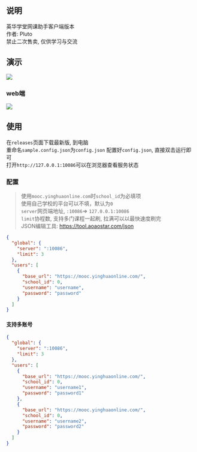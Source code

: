 ## 说明

英华学堂网课助手客户端版本  
作者: Pluto  
禁止二次售卖, 仅供学习与交流


## 演示

![](docs/preview_1.gif)

### web端

![](docs/preview_2.png)

## 使用

在`releases`页面下载最新版, 到电脑  
重命名`sample.config.json`为`config.json`
配置好`config.json`, 直接双击运行即可  
打开`http://127.0.0.1:10086`可以在浏览器查看服务状态

### 配置

> 使用`mooc.yinghuaonline.com`时`school_id`为必填项  
> 使用自己学校的平台可以不填，默认为`0`  
> `server`网页端地址, `:10086`=> `127.0.0.1:10086`  
> `limit`协程数, 支持多门课程一起刷, 拉满可以以最快速度刷完  
> JSON编辑工具: <https://tool.aoaostar.com/json>
```json
{
  "global": {
    "server": ":10086",
    "limit": 3
  },
  "users": [
    {
      "base_url": "https://mooc.yinghuaonline.com/",
      "school_id": 0,
      "username": "username",
      "password": "password"
    }
  ]
}
```

#### 支持多账号

```json
{
  "global": {
    "server": ":10086",
    "limit": 3
  },
  "users": [
    {
      "base_url": "https://mooc.yinghuaonline.com/",
      "school_id": 0,
      "username": "username1",
      "password": "password1"
    },
    {
      "base_url": "https://mooc.yinghuaonline.com/",
      "school_id": 0,
      "username": "username2",
      "password": "password2"
    }
  ]
}
```